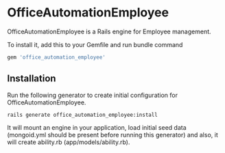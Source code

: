 # OfficeAutomationEmployee

OfficeAutomationEmployee is a Rails engine for Employee management.

To install it, add this to your Gemfile and run bundle command

```ruby
gem 'office_automation_employee'
```


## Installation

Run the following generator to create initial configuration for OfficeAutomationEmployee.

    rails generate office_automation_employee:install

It will mount an engine in your application, load initial seed data (mongoid.yml should be present before running this generator) and also, it will create ability.rb (app/models/ability.rb).
